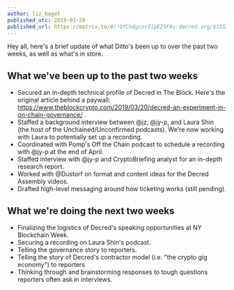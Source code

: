 ```yaml
---
author: liz_bagot
published_utc: 2019-03-29
published_url: https://matrix.to/#/!OfChXgczrIlpEZSFAv:decred.org/$1553889088955UNmaG:decred.org
---
```


Hey all, here's a brief update of what Ditto's been up to over the past two weeks, as well as what's in store.

## What we've been up to the past two weeks

- Secured an in-depth technical profile of Decred in The Block. Here's the original article behind a paywall: https://www.theblockcrypto.com/2019/03/20/decred-an-experiment-in-on-chain-governance/ .
- Staffed a background interview between @jz, @jy-p, and Laura Shin (the host of the Unchained/Unconfirmed podcasts). We're now working with Laura to potentially set up a recording.
- Coordinated with Pomp's Off the Chain podcast to schedule a recording with @jy-p at the end of April.
- Staffed interview with @jy-p and CryptoBriefing analyst for an in-depth research report.
- Worked with @Dustorf on format and content ideas for the Decred Assembly videos.
- Drafted high-level messaging around how ticketing works (still pending).

## What we're doing the next two weeks

- Finalizing the logistics of Decred's speaking opportunities at NY Blockchain Week.
- Securing a recording on Laura Shin's podcast.
- Telling the governance story to reporters.
- Telling the story of Decred's contractor model (i.e. "the crypto gig economy") to reporters
- Thinking through and brainstorming responses to tough questions reporters often ask in interviews.
